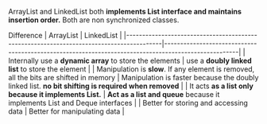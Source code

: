 ArrayList and LinkedList both **implements List interface and maintains insertion order.** Both are non synchronized classes.

Difference
| ArrayList                                                                               | LinkedList                                                                                          |
|-----------------------------------------------------------------------------------------|-----------------------------------------------------------------------------------------------------|
| Internally use a **dynamic array** to store the elements                                | use a **doubly linked list** to store the element                                                   |
| Manipulation is **slow**. If any element is removed, all the bits are shifted in memory | Manipulation is faster because the doubly linked list. **no bit shifting is required when removed** |
| It acts **as a list only because it implements List.**                                  | **Act as a list and queue** because it implements List and Deque interfaces                         |
| Better for storing and accessing data                                                   | Better for manipulating data                                                                        |
